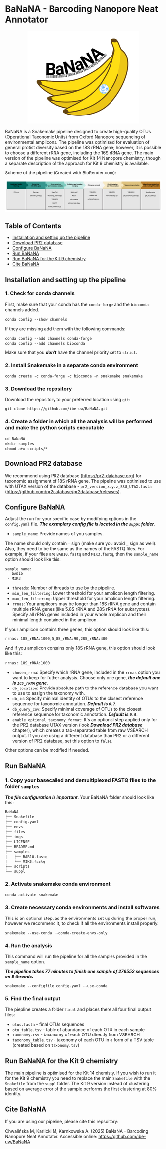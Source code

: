 # BaNaNA - Barcoding Nanopore Neat Annotator

<p align="center"><img src="https://github.com/ibe-uw/BaNaNA/blob/main/imgs/logo.png" height="300"/></p>  

BaNaNA is a Snakemake pipeline designed to create high-quality OTUs (Operational Taxonomic Units) from Oxford Nanopore sequencing of environmental amplicons. The pipeline was optimised for evaluation of general protist diversity based on the 18S rRNA gene; however, it is possible to choose a different rRNA gene, including the 16S rRNA gene. The main version of the pipeline was optimised for Kit 14 Nanopore chemistry, though a separate description of the approach for Kit 9 chemistry is available. 

Scheme of the pipeline (Created with BioRender.com):

![Scheme of the pipeline](imgs/pipeline_scheme.png)


<!--- TOC START -->
Table of Contents
-----------------
- [Installation and setting up the pipeline](#installation-and-setting-up-the-pipeline)
- [Download PR2 database](#download-pr2-database)
- [Configure BaNaNA](#configure-banana)
- [Run BaNaNA](#run-banana)
- [Run BaNaNA for the Kit 9 chemistry](#run-banana-for-the-kit-9-chemistry)
- [Cite BaNaNA](#cite-banana)
<!--- TOC END -->


## Installation and setting up the pipeline

### 1. Check for conda channels

First, make sure that your conda has the `conda-forge` and the `bioconda` channels added.  

```
conda config --show channels
```

If they are missing add them with the following commands:

```
conda config --add channels conda-forge
conda config --add channels bioconda
```

Make sure that you ***don't*** have the channel priority set to `strict`.


### 2. Install Snakemake in a separate conda environment

```
conda create -c conda-forge -c bioconda -n snakemake snakemake
```

### 3. Download the repository

Download the repository to your preferred location using `git`:

```
git clone https://github.com/ibe-uw/BaNaNA.git
```

### 4. Create a folder in which all the analysis will be performed and make the python scripts executable

```
cd BaNaNA
mkdir samples
chmod a+x scripts/*
```

## Download PR2 database

We recommend using PR2 database (https://pr2-database.org) for taxonomic assignment of 18S rRNA gene. The pipeline was optimised to use with UTAX version of the database - `pr2_version_x.y.z_SSU_UTAX.fasta` (https://github.com/pr2database/pr2database/releases). 


## Configure BaNaNA

Adjust the run for your specific case by modifying options in the `config.yaml` file. ***The exemplary config file is located in the `suppl` folder.***

* `sample_name`: Provide names of you samples.

The name should only contain `-` sign (make sure you avoid `_` sign as well). Also, they need to be the same as the names of the FASTQ files. For example, if your files are `BAB10.fastq` and `MIK3.fastq`, then the `sample_name` option should look like this:

```
sample_name:
 - BAB10
 - MIK3
```

* `threads`: Number of threads to use by the pipeline. 
* `min_len_filtering`: Lower threshold for your amplicon length filtering. 
* `max_len_filtering`: Upper threshold for your amplicon length filtering. 
* `rrnas`: Your amplicons may be longer than 18S rRNA gene and contain multiple rRNA genes (like 5.8S rRNA and 28S rRNA for eukaryotes). Specify all rRNA genes included in your whole amplicon and their minimal length contained in the amplicon.

If your amplicon contains three genes, this option should look like this:

```
rrnas: 18S_rRNA:1000,5_8S_rRNA:90,28S_rRNA:400
```

And if you amplicon contains only 18S rRNA gene, this option should look like this:

```
rrnas: 18S_rRNA:1000
```

* `chosen_rrna`: Specify which rRNA gene, included in the `rrnas` option you want to keep for futher analysis. Choose only one gene, ***the default one is `18S_rRNA` gene***.
* `db_location`: Provide absolute path to the reference database you want to use to assign the taxonomy with.
* `db_id`: Specify minimal identity of OTUs to the closest reference sequence for taxonomic annotation. ***Default is `0.7`***.
* `db_query_cov`: Specify minimal coverage of OTUs to the closest reference sequence for taxonomic annotation. ***Default is `0.9`***.
* `enable_optional_taxonomy_format`: It's an optional step applied only for the PR2 database UTAX version (look ***Download PR2 database*** chapter), which creates a tab-separated table from raw VSEARCH output. If you are using a different database than PR2 or a different version of PR2 database, set this option to `false`.

Other options can be modified if needed.


## Run BaNaNA

### 1. Copy your basecalled and demultiplexed FASTQ files to the folder `samples`

***The file configuration is important***. Your BaNaNA folder should look like this:

```
BaNaNA
├── Snakefile
├── config.yaml
├── envs
├── files
├── imgs
├── LICENSE
├── README.md
├── samples
|   ├── BAB10.fastq
|   └── MIK3.fastq
├── scripts
└── suppl
```

### 2. Activate snakemake conda environment

```
conda activate snakemake
```

### 3. Create necessary conda environments and install softwares

This is an optional step, as the environments set up during the proper run, however we recommend it, to check if all the environments install properly.

```
snakemake --use-conda --conda-create-envs-only
```

### 4. Run the analysis

This command will run the pipeline for all the samples provided in the `sample_name` option.

***The pipeline takes 77 minutes to finish one sample of 279552 sequences on 8 threads.*** 

```
snakemake --configfile config.yaml --use-conda
```

### 5. Find the final output

The piepline creates a folder `final` and places there all four final output files:
* `otus.fasta` - final OTUs sequences
* `otu_table.tsv` - table of abundance of each OTU in each sample
* `taxonomy.tsv` - taxonomy of each OTU directly from VSEARCH
* `taxonomy_table.tsv` - taxonomy of each OTU in a form of a TSV table (created based on `taxonomy.tsv`)


## Run BaNaNA for the Kit 9 chemistry

The main pipeline is optimised for the Kit 14 chemisty. If you wish to run it for the Kit 9 chemistry you need to replace the main `Snakefile` with the `Snakefile` from the `suppl` folder. The Kit 9 version instead of clustering based on average error of the sample performs the first clustering at 80% identity.  


## Cite BaNaNA

If you are using our pipeline, please cite this repsoitory:

Chwalińska M, Karlicki M, Karnkowska A. (2025) BaNaNA - Barcoding Nanopore Neat Annotator. Accessible online: https://github.com/ibe-uw/BaNaNA






